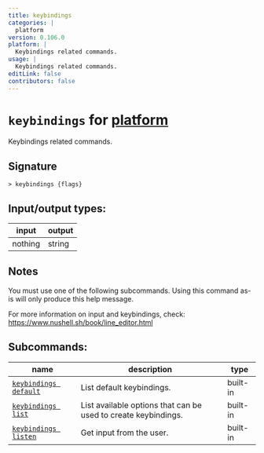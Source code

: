 ```yaml
---
title: keybindings
categories: |
  platform
version: 0.106.0
platform: |
  Keybindings related commands.
usage: |
  Keybindings related commands.
editLink: false
contributors: false
---
```

<!-- This file is automatically generated. Please edit the command in https://github.com/nushell/nushell instead. -->

# `keybindings` for [platform](/commands/categories/platform.md)

<div class='command-title'>Keybindings related commands.</div>

## Signature

```> keybindings {flags} ```


## Input/output types:

| input   | output |
| ------- | ------ |
| nothing | string |
## Notes
You must use one of the following subcommands. Using this command as-is will only produce this help message.

For more information on input and keybindings, check:
  https://www.nushell.sh/book/line_editor.html

## Subcommands:

| name                                                           | description                                                    | type     |
| -------------------------------------------------------------- | -------------------------------------------------------------- | -------- |
| [`keybindings default`](/commands/docs/keybindings_default.md) | List default keybindings.                                      | built-in |
| [`keybindings list`](/commands/docs/keybindings_list.md)       | List available options that can be used to create keybindings. | built-in |
| [`keybindings listen`](/commands/docs/keybindings_listen.md)   | Get input from the user.                                       | built-in |